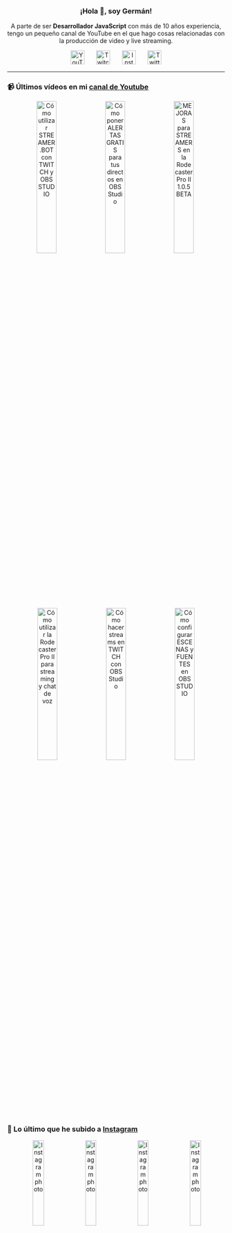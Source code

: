 <p align="center" width="300">
  <h3 align="center">¡Hola 👋, soy Germán!</h3>
</p>

<p align="center">A parte de ser <strong>Desarrollador JavaScript</strong> con más de 10 años experiencia, tengo un pequeño canal de YouTube en el que hago cosas relacionadas con la producción de video y live streaming.</p>

<p align="center">
  <a href="https://youtube.com/@germix" target="blank"><img src="https://cdn.simpleicons.org/youtube/FF0000" alt="YouTube" title="YouTube" width="32px" /></a>
  &#8287;&#8287;&#8287;&#8287;&#8287;
  <a href="https://twitch.tv/germix_tv" target="blank"><img src="https://cdn.simpleicons.org/twitch/9146FF" alt="Twitch" title="Twitch" width="32px" /></a>
  &#8287;&#8287;&#8287;&#8287;&#8287;
  <a href="https://instagram.com/germix_tv" target="blank"><img src="https://cdn.simpleicons.org/instagram/E4405F" alt="Instagram" title="Instagram" width="32px" /></a>
  &#8287;&#8287;&#8287;&#8287;&#8287;
  <a href="https://twitter.com/germix_tv" target="blank"><img src="https://cdn.simpleicons.org/twitter/1DA1F2" alt="Twitter" title="Twitter" width="32px" />
  </a>
</p>

<hr />

<p align="center">
  <h3>📹 Últimos vídeos en mi <a href="https://youtube.com/@germix?sub_confirmation=1" target="blank">canal de Youtube</a></h3>
</p>
<p align="center">&#8287;<a href="https://youtu.be/2AilFoiYnlc" target="blank"><img width="30%" src="https://img.youtube.com/vi/2AilFoiYnlc/mqdefault.jpg" alt="Cómo utilizar STREAMER.BOT con TWITCH y OBS STUDIO" title="Cómo utilizar STREAMER.BOT con TWITCH y OBS STUDIO" /></a>  &#8287;<a href="https://youtu.be/3EUPLZjGjkY" target="blank"><img width="30%" src="https://img.youtube.com/vi/3EUPLZjGjkY/mqdefault.jpg" alt="Cómo poner ALERTAS GRATIS para tus directos en OBS Studio" title="Cómo poner ALERTAS GRATIS para tus directos en OBS Studio" /></a>  &#8287;<a href="https://youtu.be/3mLzME7gODA" target="blank"><img width="30%" src="https://img.youtube.com/vi/3mLzME7gODA/mqdefault.jpg" alt="MEJORAS para STREAMERS en la Rodecaster Pro II 1.0.5 BETA" title="MEJORAS para STREAMERS en la Rodecaster Pro II 1.0.5 BETA" /></a>  &#8287;<a href="https://youtu.be/8784wBhHpVo" target="blank"><img width="30%" src="https://img.youtube.com/vi/8784wBhHpVo/mqdefault.jpg" alt="Cómo utilizar la Rodecaster Pro II para streaming y chat de voz" title="Cómo utilizar la Rodecaster Pro II para streaming y chat de voz" /></a>  &#8287;<a href="https://youtu.be/L-Fe5wee3uM" target="blank"><img width="30%" src="https://img.youtube.com/vi/L-Fe5wee3uM/mqdefault.jpg" alt="Cómo hacer streams en TWITCH con OBS Studio" title="Cómo hacer streams en TWITCH con OBS Studio" /></a>  &#8287;<a href="https://youtu.be/TjLFIa8oTSs" target="blank"><img width="30%" src="https://img.youtube.com/vi/TjLFIa8oTSs/mqdefault.jpg" alt="Cómo configurar ESCENAS y FUENTES en OBS STUDIO" title="Cómo configurar ESCENAS y FUENTES en OBS STUDIO" /></a></p>

<p align="center">
  <h3>📸 Lo último que he subido a <a href="https://instagram.com/germix_tv" target="blank">Instagram</a></h3>
</p>
<p align="center">&#8287;<a href='https://instagram.com/p/CyJ0ocWNdkD' target='_blank'><img width='22.5%' src='https://instagram.flba2-1.fna.fbcdn.net/v/t51.2885-15/386845509_335173749039197_8557299097516895657_n.jpg?stp=dst-jpg_e15_fr_p1080x1080&_nc_ht=instagram.flba2-1.fna.fbcdn.net&_nc_cat=105&_nc_ohc=nSjJBQHQV24AX8wYKHZ&edm=APU89FABAAAA&ccb=7-5&oh=00_AfB4nyE7IV3dow6vlh_wkO0Efhn3z6Ql0X3EEq5uRRj9-g&oe=6525FC85&_nc_sid=bc0c2c' alt='Instagram photo' /></a>  &#8287;<a href='https://instagram.com/p/CyCFT1vx7gr' target='_blank'><img width='22.5%' src='https://instagram.flba2-1.fna.fbcdn.net/v/t51.2885-15/387268126_879927519672948_1475788645254176423_n.jpg?stp=dst-jpg_e15_fr_p1080x1080&_nc_ht=instagram.flba2-1.fna.fbcdn.net&_nc_cat=100&_nc_ohc=lvcV6j9vmUIAX9tnBvj&edm=APU89FABAAAA&ccb=7-5&oh=00_AfDjJ1F86OOw_YFFv4mJ_ayH2r_FxMTprwDmX-DuUXXMVA&oe=6525B96B&_nc_sid=bc0c2c' alt='Instagram photo' /></a>  &#8287;<a href='https://instagram.com/p/Cx6LJwnx7Ws' target='_blank'><img width='22.5%' src='https://instagram.flba2-1.fna.fbcdn.net/v/t51.2885-15/385289032_653866203515020_2575720992692311680_n.jpg?stp=dst-jpg_e15_fr_p1080x1080&_nc_ht=instagram.flba2-1.fna.fbcdn.net&_nc_cat=104&_nc_ohc=C6F1XpGvA4gAX_-VrBy&edm=APU89FABAAAA&ccb=7-5&oh=00_AfA7jMaGLAEIKihvZhTV5xYw130s0xb_yqSPMWO6iapFpA&oe=65258C8C&_nc_sid=bc0c2c' alt='Instagram photo' /></a>  &#8287;<a href='https://instagram.com/p/CxvuAHZt94G' target='_blank'><img width='22.5%' src='https://instagram.flba2-1.fna.fbcdn.net/v/t51.2885-15/384820735_1005010627388741_6727867286685301632_n.jpg?stp=dst-jpg_e15_fr_p1080x1080&_nc_ht=instagram.flba2-1.fna.fbcdn.net&_nc_cat=105&_nc_ohc=qiprYlEteOUAX92D5Tr&edm=APU89FABAAAA&ccb=7-5&oh=00_AfBnrfYSyve9gMHESFjw4DWaGNughJKJZL6YVLj2ni1B-A&oe=6525CB67&_nc_sid=bc0c2c' alt='Instagram photo' /></a></p>